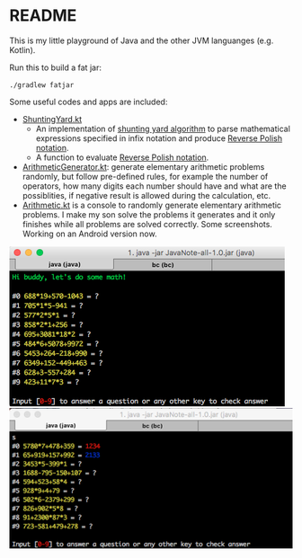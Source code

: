 # README

This is my little playground of Java and the other JVM languanges (e.g. Kotlin). 

Run this to build a fat jar:

```
./gradlew fatjar
```

Some useful codes and apps are included:

- [ShuntingYard.kt](src/main/kotlin/ShuntingYard.kt)
  - An implementation of [shunting yard algorithm](https://en.wikipedia.org/wiki/Shunting-yard_algorithm) to parse mathematical expressions specified in infix notation and produce [Reverse Polish notation](https://en.wikipedia.org/wiki/Reverse_Polish_notation).
  - A function to evaluate [Reverse Polish notation](https://en.wikipedia.org/wiki/Reverse_Polish_notation).
- [ArithmeticGenerator.kt](src/main/kotlin/ArithmeticGenerator.kt): generate elementary arithmetic problems randomly, but follow pre-defined rules, for example the number of operators, how many digits each number should have and what are the possiblities, if negative result is allowed during the calculation, etc.
- [Arithmetic.kt](src/main/kotlin/Arithmetic.kt) is a console to randomly generate elementary arithmetic problems. I make my son solve the problems it generates and it only finishes while all problems are solved correctly. Some screenshots. Working on an Android version now.

![Arithmetic 1](img/arithmetic-1.png)
![Arithmetic 2](img/arithmetic-2.png)

 